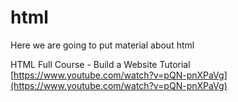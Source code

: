 # html
Here we are going to put material about html

HTML Full Course - Build a Website Tutorial
[https://www.youtube.com/watch?v=pQN-pnXPaVg](https://www.youtube.com/watch?v=pQN-pnXPaVg)
